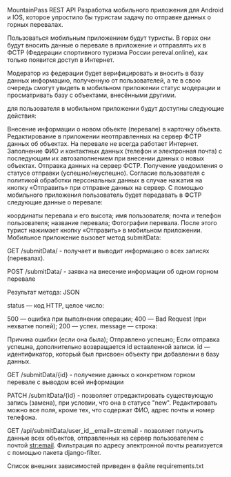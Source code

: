 MountainPass REST API
Разработка мобильного приложения для Android и IOS, которое упростило бы туристам задачу по отправке данных о горных перевалах.

Пользоваться мобильным приложением будут туристы. В горах они будут вносить данные о перевале в приложение и отправлять их в ФСТР (Федерации спортивного туризма России pereval.online), как только появится доступ в Интернет.

Модератор из федерации будет верифицировать и вносить в базу данных информацию, полученную от пользователей, а те в свою очередь смогут увидеть в мобильном приложении статус модерации и просматривать базу с объектами, внесёнными другими.

для пользователя в мобильном приложении будут доступны следующие действия:

Внесение информации о новом объекте (перевале) в карточку объекта.
Редактирование в приложении неотправленных на сервер ФСТР данных об объектах. На перевале не всегда работает Интернет.
Заполнение ФИО и контактных данных (телефон и электронная почта) с последующим их автозаполнением при внесении данных о новых объектах.
Отправка данных на сервер ФСТР.
Получение уведомления о статусе отправки (успешно/неуспешно).
Согласие пользователя с политикой обработки персональных данных в случае нажатия на кнопку «Отправить» при отправке данных на сервер.
C помощью мобильного приложения пользователь будет передавать в ФСТР следующие данные о перевале:

координаты перевала и его высота;
имя пользователя;
почта и телефон пользователя;
название перевала;
Фотографии перевала.
После этого турист нажимает кнопку «Отправить» в мобильном приложении. Мобильное приложение вызовет метод submitData:

GET /submitData/ - получает и выводит информацию о всех записях (перевалах).

POST /submitData/ - заявка на внесение информации об одном горном перевале

Результат метода: JSON

status — код HTTP, целое число:

500 — ошибка при выполнении операции;
400 — Bad Request (при нехватке полей);
200 — успех.
message — строка:

Причина ошибки (если она была);
Отправлено успешно;
Если отправка успешна, дополнительно возвращается id вставленной записи.
id — идентификатор, который был присвоен объекту при добавлении в базу данных.

GET /submitData/{id} - получение данных о конкретном горном перевале с выводом всей информации

PATCH /submitData/{id} - позволяет отредактировать существующую запись (замена), при условии, что она в статусе "new". Редактировать можно все поля, кроме тех, что содержат ФИО, адрес почты и номер телефона.

GET /api/submitData/user_id__email=str:email - позволяет получить данные всех объектов, отправленных на сервер пользователем с почтой <str:email>. Фильтрация по адресу электронной почты реализуется с помощью пакета django-filter.

Список внешних зависимостей приведен в файле requirements.txt
